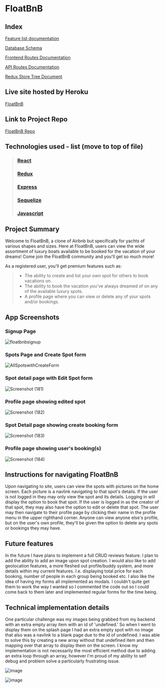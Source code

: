 # FloatBnB

## Index

[Feature list documentation](https://github.com/mipresley23/FloatBnB/wiki/MVP-Feature-List)

[Database Schema](https://github.com/mipresley23/FloatBnB/wiki/DB-Schema-V2)

[Frontend Routes Documentation](https://github.com/mipresley23/FloatBnB/wiki/Frontend-Routes)

[API Routes Documentation](https://github.com/mipresley23/FloatBnB/wiki/API-Routes)

[Redux Store Tree Document](https://github.com/mipresley23/FloatBnB/wiki/StateShape)

## Live site hosted by Heroku

[FloatBnB](https://floatbnb.herokuapp.com/)

## Link to Project Repo

[FloatBnB Repo](https://github.com/mipresley23/FloatBnB)

## Technologies used - list (move to top of file)
> ### [React](https://reactjs.org/)
> ### [Redux](https://redux.js.org/)
> ### [Express](https://expressjs.com/)
> ### [Sequelize](https://sequelize.org/)
> ### [Javascript](https://developer.mozilla.org/en-US/docs/Web/JavaScript)

## Project Summary
Welcome to FloatBnB, a clone of Airbnb but specifically for yachts of various shapes and sizes. Here at FloatBnB, users can view the wide assortment of luxury boats available to be booked for the vacation of your dreams! Come join the FloatBnB community and you'll get so much more!

As a registered user, you'll get premium features such as:
> * The ability to create and list your own spot for others to book vacations on.
> * The ability to book the vacation you've always dreamed of on any of the available luxury spots.
> * A profile page where you can view or delete any of your spots and/or bookings.


## App Screenshots
### Signup Page
![floatbnbsignup](https://user-images.githubusercontent.com/59783664/176969726-219108c4-157f-4a4c-a4a7-6da477826af6.png)

### Spots Page and Create Spot form

![AllSpotswithCreateForm](https://user-images.githubusercontent.com/59783664/176969926-da70c0df-aa45-4458-af57-6201fd8545bd.png)

### Spot detail page with Edit Spot form
![Screenshot (181)](https://user-images.githubusercontent.com/59783664/176970101-0fc8c1f1-d63f-4079-b775-147877a510cc.png)

### Profile page showing edited spot
![Screenshot (182)](https://user-images.githubusercontent.com/59783664/176970228-4b0a49a6-53c4-4a98-9e45-1065c750b3b4.png)

### Spot Detail page showing create booking form
![Screenshot (183)](https://user-images.githubusercontent.com/59783664/176970336-1bd705c8-53d2-4cdd-98a1-f7c4c757b9a4.png)

### Profile page showing user's booking(s)
![Screenshot (184)](https://user-images.githubusercontent.com/59783664/176970427-d087dbc7-6ced-4be4-b5d1-7f6066c9f69d.png)

## Instructions for navigating FloatBnB
Upon navigating to site, users can view the spots with pictures on the home screen. Each picture is a navlink navigating to that spot's details. If the user is not logged in they may only view the spot and its details. Logging in will display the option to book that spot. If the user is logged in as the creator of that spot, they may also have the option to edit or delete that spot. The user may then navigate to their profile page by clicking their name in the profile menu in the upper righthand corner. Anyone can view anyone else's profile, but on the user's own profile, they'll be given the option to delete any spots or bookings they may have.

## Future features
In the future I have plans to implement a full CRUD reviews feature.
I plan to add the ability to add an image upon spot creation.
I would also like to add geolocation features, a more fleshed out profile/buddy system, and more details within my current features. I.e. displaying total price for each booking, number of people in each group being booked etc. I also like the idea of having my forms all implemented as modals. I couldn't quite get them to work the way I wanted so I commented the code out so I could come back to them later and implemented regular forms for the time being.

## Technical implementation details

One particular challenge was my images being grabbed from my backend with an extra empty array item with an id of 'undefined.' So when I went to display them on the splash page I had an extra empty spot with no image that also was a navlink to a blank page due to the id of undefined. I was able to solve this by creating a new array without that undefined item and then mapping over that array to display them on the screen. I know my implementation is not necessarily the most efficient method due to adding an extra loop through an array, however I'm proud of my ability to self debug and problem solve a particularly frustrating issue.

![image](https://user-images.githubusercontent.com/59783664/176972846-c6cab062-7ef1-49a9-8b12-e44971c2b036.png)

![image](https://user-images.githubusercontent.com/59783664/176972865-2b8e9b25-c721-4009-bc33-6f599f43bbcc.png)

